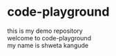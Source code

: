 # code-playground
this is my demo repository
<br>welcome to code-playground
<br>my name is shweta kangude 

